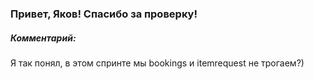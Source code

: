 ### Привет, Яков! Спасибо за проверку!


##### Комментарий:
Я так понял, в этом спринте мы bookings и itemrequest не трогаем?) 